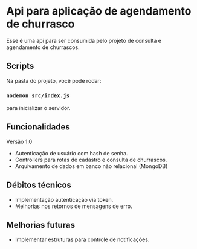 # Api para aplicação de agendamento de churrasco

Esse é uma api para ser consumida pelo projeto de consulta e agendamento de churrascos.

## Scripts

Na pasta do projeto, você pode rodar:

### `nodemon src/index.js`

para inicializar o servidor.

## Funcionalidades

Versão 1.0

- Autenticação de usuário com hash de senha.
- Controllers para rotas de cadastro e consulta de churrascos.
- Arquivamento de dados em banco não relacional (MongoDB)

## Débitos técnicos

- Implementação autenticação via token.
- Melhorias nos retornos de mensagens de erro.

## Melhorias futuras

- Implementar estruturas para controle de notificações.